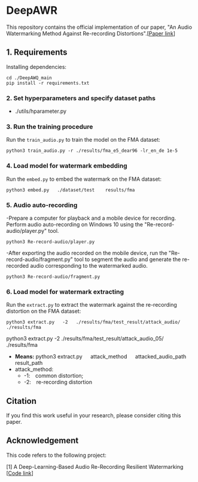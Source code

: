 # DeepAWR
This repository contains the official implementation of our paper, "An Audio Watermarking Method Against Re-recording Distortions".[[Paper link](https://doi.org/10.1016/j.patcog.2025.111366)]

## 1. Requirements

Installing dependencies:
```
cd ./DeepAWQ_main
pip install -r requirements.txt
```

### 2. Set hyperparameters and specify dataset paths
- ./utils/hparameter.py 

### 3. Run the training procedure
Run the `train_audio.py` to train the model on the FMA dataset:
```
python3 train_audio.py -r ./results/fma_e5_dear96 -lr_en_de 1e-5
```

### 4. Load model for watermark embedding
Run the `embed.py` to embed the watermark on the FMA dataset:
```
python3 embed.py   ./dataset/test    results/fma
```

### 5. Audio auto-recording
-Prepare a computer for playback and a mobile device for recording. Perform audio auto-recording on Windows 10 using the "Re-record-audio/player.py" tool. 
  ```
  python3 Re-record-audio/player.py
  ```
-After exporting the audio recorded on the mobile device, run the "Re-record-audio/fragment.py" tool to segment the audio and generate the re-recorded audio corresponding to the watermarked audio.
  ```
  python3 Re-record-audio/fragment.py
  ```

### 6. Load model for watermark extracting
Run the `extract.py` to extract the watermark against the re-recording distortion on the FMA dataset:
```
python3 extract.py   -2   ./results/fma/test_result/attack_audio/  ./results/fma
```
python3 extract.py   -2   ./results/fma/test_result/attack_audio_05/  ./results/fma
- **Means:** python3 extract.py &emsp; attack_method &emsp; attacked_audio_path &emsp; result_path
- attack_method: 
  - -1:&emsp;common distortion; 
  - -2:&emsp;re-recording distortion

## Citation
If you find this work useful in your research, please consider citing this paper.

## Acknowledgement
This code refers to the following project:

[1] A Deep-Learning-Based Audio Re-Recording Resilient Watermarking [[Code link](https://drive.google.com/drive/folders/1IBkXy9bBxaWsr4dneih_PYRX6ulphI1_?usp=share_link)]
